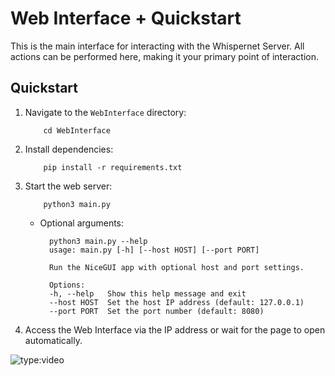 # Web Interface + Quickstart

This is the main interface for interacting with the Whispernet Server. All actions can be performed here, making it your primary point of interaction.

## Quickstart

1. Navigate to the `WebInterface` directory:

    ```
        cd WebInterface
    ```

2. Install dependencies:

    ```
        pip install -r requirements.txt
    ```

3. Start the web server:

    ```
        python3 main.py
    ```

    - Optional arguments:

            
            python3 main.py --help
            usage: main.py [-h] [--host HOST] [--port PORT]

            Run the NiceGUI app with optional host and port settings.

            Options:
            -h, --help   Show this help message and exit
            --host HOST  Set the host IP address (default: 127.0.0.1)
            --port PORT  Set the port number (default: 8080)

4. Access the Web Interface via the IP address or wait for the page to open automatically.


![type:video](https://www.youtube.com/embed/LXb3EKWsInQ)